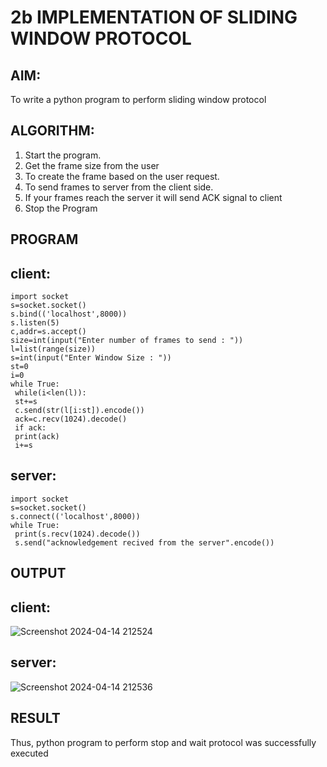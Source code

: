 # 2b IMPLEMENTATION OF SLIDING WINDOW PROTOCOL
## AIM:
To write a python program to perform sliding window protocol
## ALGORITHM:
1. Start the program.
2. Get the frame size from the user
3. To create the frame based on the user request.
4. To send frames to server from the client side.
5. If your frames reach the server it will send ACK signal to client
6. Stop the Program
## PROGRAM
## client:
```
import socket
s=socket.socket()
s.bind(('localhost',8000))
s.listen(5)
c,addr=s.accept()
size=int(input("Enter number of frames to send : "))
l=list(range(size))
s=int(input("Enter Window Size : "))
st=0
i=0
while True:
 while(i<len(l)):
 st+=s
 c.send(str(l[i:st]).encode())
 ack=c.recv(1024).decode()
 if ack:
 print(ack)
 i+=s
```
## server:
```
import socket
s=socket.socket()
s.connect(('localhost',8000))
while True: 
 print(s.recv(1024).decode())
 s.send("acknowledgement recived from the server".encode())

```

## OUTPUT
## client:
![Screenshot 2024-04-14 212524](https://github.com/praveen2p/2b_SLIDING_WINDOW_PROTOCOL/assets/151658061/08884adc-9702-4944-bfc7-764973165f1b)

## server:
![Screenshot 2024-04-14 212536](https://github.com/praveen2p/2b_SLIDING_WINDOW_PROTOCOL/assets/151658061/03a81457-84cc-4baa-9b52-08c483161a4b)

## RESULT
Thus, python program to perform stop and wait protocol was successfully executed
